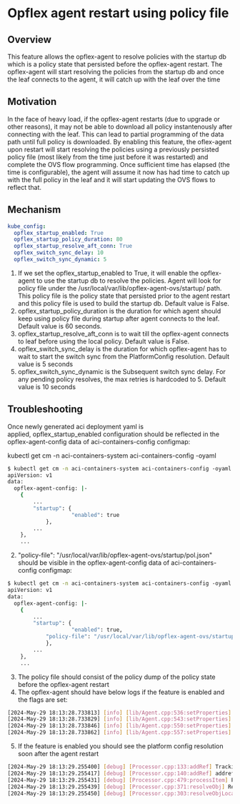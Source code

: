 
# Opflex agent restart using policy file

## Overview

This feature allows the opflex-agent to resolve policies with the startup db which is a policy state that persisted before the opflex-agent restart. The opflex-agent will start resolving the policies from the startup db and once the leaf connects to the agent, it will catch up with the leaf over the time 

## Motivation

In the face of heavy load, if the opflex-agent restarts (due to upgrade or other reasons), it may not be able to download all policy instantenously after connecting with the leaf. This can lead to partial programming of the data path until full policy is downloaded. By enabling this feature, the oflex-agent upon restart will start resolving the policies using a previously persisted policy file (most likely from the time just before it was restarted) and complete the OVS flow programming. Once sufficient time has elapsed (the time is configurable), the agent will assume it now has had time to catch up with the full policy in the leaf and it will start updating the OVS flows to reflect that. 

## Mechanism

```yaml
kube_config:
  opflex_startup_enabled: True
  opflex_startup_policy_duration: 80
  opflex_startup_resolve_aft_conn: True
  opflex_switch_sync_delay: 10
  opflex_switch_sync_dynamic: 5
```
1. If we set the opflex_startup_enabled to True, it will enable the opflex-agent to use the startup db to resolve the policies. Agent will look for policy file under the /usr/local/var/lib/opflex-agent-ovs/startup/ path. This policy file is the policy state that persisted prior to the agent restart and this policy file is used to build the startup db. Default value is False.
2. opflex_startup_policy_duration is the duration for which agent should keep using policy file during startup after agent connects to the leaf. Default value is 60 seconds.
3. opflex_startup_resolve_aft_conn is to wait till the opflex-agent connects to leaf before using the local policy. Default value is False. 
4. opflex_switch_sync_delay is the duration for which opflex-agent has to wait to start the switch sync from the PlatformConfig resolution. Default value is 5 seconds
5. opflex_switch_sync_dynamic is the Subsequent switch sync delay. For any pending policy resolves, the max retries is hardcoded to 5. Default value is 10 seconds

## Troubleshooting

Once newly generated aci deployment yaml is applied, opflex_startup_enabled configuration should be reflected in the opflex-agent-config data of aci-containers-config configmap:

 kubectl get cm -n aci-containers-system aci-containers-config -oyaml

```sh
$ kubectl get cm -n aci-containers-system aci-containers-config -oyaml
apiVersion: v1
data:
  opflex-agent-config: |-
    {
        ...
        "startup": {
                    "enabled": true
            },
        ...
    },
    ...
```

2.   "policy-file": "/usr/local/var/lib/opflex-agent-ovs/startup/pol.json" should be visible in the opflex-agent-config data of aci-containers-config configmap:


```sh
$ kubectl get cm -n aci-containers-system aci-containers-config -oyaml
apiVersion: v1
data:
  opflex-agent-config: |-
    {
        ...
        "startup": {
                    "enabled": true,
		    "policy-file": "/usr/local/var/lib/opflex-agent-ovs/startup/pol.json"
            },
        ...
    },
    ...
```

3. The policy file should consist of the policy dump of the policy state before the opflex-agent restart 
4. The opflex-agent  should have below logs if the feature is enabled and the flags are set:


```sh
[2024-May-29 18:13:28.733813] [info] [lib/Agent.cpp:536:setProperties] Startup policy is enabled
[2024-May-29 18:13:28.733829] [info] [lib/Agent.cpp:543:setProperties] Startup policy file set to  /usr/local/var/lib/opflex-agent-ovs/startup/pol.json
[2024-May-29 18:13:28.733846] [info] [lib/Agent.cpp:550:setProperties] Startup policy duration set to 60000 ms
[2024-May-29 18:13:28.733862] [info] [lib/Agent.cpp:557:setProperties] Startup policy resolve after connection set to 0
```
5. If the feature is enabled you should see the platform config resolution soon after the agent restart 

```sh
[2024-May-29 18:13:29.255400] [debug] [Processor.cpp:133:addRef] Tracking new nonlocal item /PolicyUniverse/PlatformConfig/comp%2fprov-OpenShift%2fctrlr-%5bopenupi%5d-openupi%2fsw-InsiemeLSOid/ from reference
[2024-May-29 18:13:29.255417] [debug] [Processor.cpp:140:addRef] addref /PolicyUniverse/PlatformConfig/comp%2fprov-OpenShift%2fctrlr-%5bopenupi%5d-openupi%2fsw-InsiemeLSOid/ (from /DomainConfig/DomainConfigToConfigRSrc/) 1 state unresolved
[2024-May-29 18:13:29.255431] [debug] [Processor.cpp:479:processItem] Processing nonlocal item /PolicyUniverse/PlatformConfig/comp%2fprov-OpenShift%2fctrlr-%5bopenupi%5d-openupi%2fsw-InsiemeLSOid/ of class PlatformConfig and type 0 in state unresolved
[2024-May-29 18:13:29.255439] [debug] [Processor.cpp:371:resolveObj] Resolving policy /PolicyUniverse/PlatformConfig/comp%2fprov-OpenShift%2fctrlr-%5bopenupi%5d-openupi%2fsw-InsiemeLSOid/
[2024-May-29 18:13:29.255450] [debug] [Processor.cpp:303:resolveObjLocal] Local policy resolved for 48 /PolicyUniverse/PlatformConfig/comp%2fprov-OpenShift%2fctrlr-%5bopenupi%5d-openupi%2fsw-InsiemeLSOid/
```

